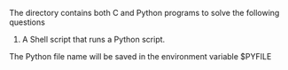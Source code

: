 The directory contains both C and Python programs to solve the following questions

1. A Shell script that runs a Python script.

The Python file name will be saved in the environment variable $PYFILE
